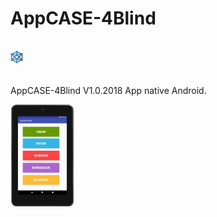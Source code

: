 # AppCASE-4Blind<p><img src="screenshot/iconoAppScreenshot.png" width="4%"/> 
AppCASE-4Blind V1.0.2018
App native Android.

<p><img src="screenshot/PantallaPrincipal.png" width="20%"/>



